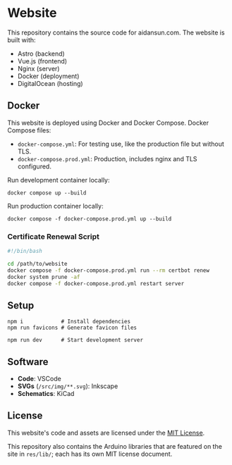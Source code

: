 # Website

This repository contains the source code for aidansun.com. The website is built with:

- Astro (backend)
- Vue.js (frontend)
- Nginx (server)
- Docker (deployment)
- DigitalOcean (hosting)

## Docker

This website is deployed using Docker and Docker Compose. Docker Compose files:

- `docker-compose.yml`: For testing use, like the production file but without TLS.
- `docker-compose.prod.yml`: Production, includes nginx and TLS configured.

Run development container locally:

```shell
docker compose up --build
```

Run production container locally:

```shell
docker compose -f docker-compose.prod.yml up --build
```

### Certificate Renewal Script

```bash
#!/bin/bash

cd /path/to/website
docker compose -f docker-compose.prod.yml run --rm certbot renew
docker system prune -af
docker compose -f docker-compose.prod.yml restart server
```

## Setup

```shell
npm i            # Install dependencies
npm run favicons # Generate favicon files

npm run dev      # Start development server
```

## Software

- **Code**: VSCode
- **SVGs** (`/src/img/**.svg`): Inkscape
- **Schematics**: KiCad

## License

This website's code and assets are licensed under the [MIT License](/LICENSE.txt).

This repository also contains the Arduino libraries that are featured on the site in `res/lib/`; each has its own MIT license document.
